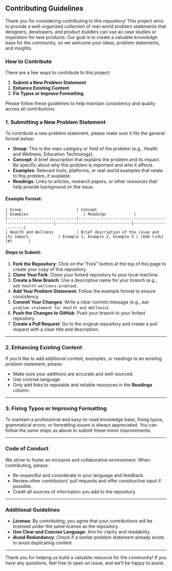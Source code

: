 ## Contributing Guidelines

Thank you for considering contributing to this repository! This project aims to provide a well-organized collection of real-world problem statements that designers, developers, and product builders can use as case studies or inspiration for new products. Our goal is to create a valuable knowledge base for the community, so we welcome your ideas, problem statements, and insights.

### How to Contribute

There are a few ways to contribute to this project:

1. **Submit a New Problem Statement**
2. **Enhance Existing Content**
3. **Fix Typos or Improve Formatting**

Please follow these guidelines to help maintain consistency and quality across all contributions.


### 1. Submitting a New Problem Statement

To contribute a new problem statement, please make sure it fits the general format below:

- **Group**: This is the main category or field of the problem (e.g., Health and Wellness, Education Technology).
- **Concept**: A brief description that explains the problem and its impact. Be specific about why this problem is important and who it affects.
- **Examples**: Relevant tools, platforms, or real-world examples that relate to this problem, if available.
- **Readings**: Links to articles, research papers, or other resources that help provide background on the issue.

#### Example Format:

```
| Group                        | Concept                                                   | Examples                        | Readings            |
|------------------------------|-----------------------------------------------------------|---------------------------------|----------------------|
| Health and Wellness          | Brief description of the issue and its impact.            | Example 1, Example 2, Example 3 | [Add link](#)       |
```



#### Steps to Submit:
1. **Fork the Repository**: Click on the "Fork" button at the top of this page to create your copy of this repository.
2. **Clone Your Fork**: Clone your forked repository to your local machine.
3. **Create a New Branch**: Use a descriptive name for your branch (e.g., `add-health-wellness-problem`).
4. **Add Your Problem Statement**: Follow the example format to ensure consistency.
5. **Commit Your Changes**: Write a clear commit message (e.g., `Add problem statement for Health and Wellness`).
6. **Push the Changes to GitHub**: Push your branch to your forked repository.
7. **Create a Pull Request**: Go to the original repository and create a pull request with a clear title and description.

---

### 2. Enhancing Existing Content

If you’d like to add additional context, examples, or readings to an existing problem statement, please:

- Make sure your additions are accurate and well-sourced.
- Use concise language.
- Only add links to reputable and reliable resources in the **Readings** column.

---

### 3. Fixing Typos or Improving Formatting

To maintain a professional and easy-to-read knowledge base, fixing typos, grammatical errors, or formatting issues is always appreciated. You can follow the same steps as above to submit these minor improvements.

---

### Code of Conduct

We strive to foster an inclusive and collaborative environment. When contributing, please:

- Be respectful and considerate in your language and feedback.
- Review other contributors’ pull requests and offer constructive input if possible.
- Credit all sources of information you add to the repository.

---

### Additional Guidelines

- **License**: By contributing, you agree that your contributions will be licensed under the same license as the repository.
- **Use Clear and Concise Language**: Aim for clarity and readability.
- **Avoid Redundancy**: Check if a similar problem statement already exists to avoid duplicating content.

---

Thank you for helping us build a valuable resource for the community! If you have any questions, feel free to open an issue, and we’ll be happy to assist.
